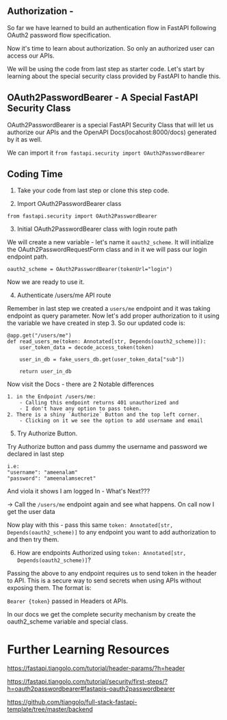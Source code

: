 ## Authorization - 

So far we have learned to build an authentication flow in FastAPI following OAuth2 password flow specification.

Now it's time to learn about authorization. So only an authorized user can access our APIs.

We will be using the code from last step as starter code. Let's start by learning about the special security class provided by FastAPI to handle this.

## OAuth2PasswordBearer - A Special FastAPI Security Class

OAuth2PasswordBearer is a special FastAPI Security Class that will let us authorize our APIs and the OpenAPI Docs(locahost:8000/docs) generated by it as well.

We can import it 
`from fastapi.security import OAuth2PasswordBearer`

## Coding Time

1. Take your code from last step or clone this step code.

2. Import OAuth2PasswordBearer class 

```
from fastapi.security import OAuth2PasswordBearer
```

3. Initial OAuth2PasswordBearer class with login route path

We will create a new variable - let's name it `oauth2_scheme`. It will initialize the OAuth2PasswordRequestForm class and in it we will pass our login endpoint path.

```
oauth2_scheme = OAuth2PasswordBearer(tokenUrl="login")
```

Now we are ready to use it.

4. Authenticate /users/me API route

Remember in last step we created a `users/me` endpoint and it was taking endpoint as query parameter. Now let's add proper authorization to it using the variable we have created in step 3. So our updated code is:

```
@app.get("/users/me")
def read_users_me(token: Annotated[str, Depends(oauth2_scheme)]):
    user_token_data = decode_access_token(token)
    
    user_in_db = fake_users_db.get(user_token_data["sub"])
    
    return user_in_db
```

Now visit the Docs - there are 2 Notable differences

    1. in the Endpoint /users/me:
        - Calling this endpoint returns 401 unauthorized and 
        - I don't have any option to pass token. 
    2. There is a shiny `Authorize` Button and the top left corner. 
        - Clicking on it we see the option to add username and email


5. Try Authorize Button.

Try Authorize button and pass dummy the username and password we declared in last step

```
i.e: 
"username": "ameenalam"
"password": "ameenalamsecret"
```

And viola it shows I am logged In - What's Next???

-> Call the `/users/me` endpoint again and see what happens. On call now I get the user data

Now play with this - pass this same `token: Annotated[str, Depends(oauth2_scheme)]` to any endpoint you want to add authorization to and then try them.

6. How are endpoints Authorized using `token: Annotated[str, Depends(oauth2_scheme)]`?

Passing the above to any endpoint requires us to send token in the header to API. This is a secure way to send secrets when using APIs without exposing them. The format is:

`Bearer {token}` passed in Headers ot APIs.

In our docs we get the complete security mechanism by create the oauth2_scheme variable and special class.

# Further Learning Resources

https://fastapi.tiangolo.com/tutorial/header-params/?h=header

https://fastapi.tiangolo.com/tutorial/security/first-steps/?h=oauth2passwordbearer#fastapis-oauth2passwordbearer

https://github.com/tiangolo/full-stack-fastapi-template/tree/master/backend
